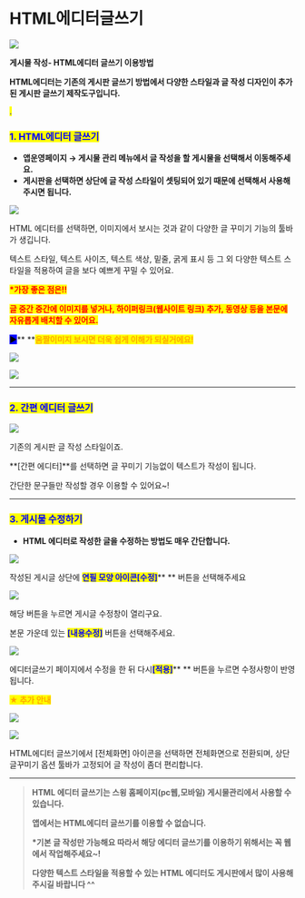 # HTML에디터글쓰기

![](https://wp.swing2app.co.kr/wp-content/uploads/2018/09/HTML-%EA%B8%80%EC%93%B0%EA%B8%B0%EC%A0%9C%EB%AA%A9.png)

**게시물 작성- HTML에디터 글쓰기 이용방법**

**HTML에디터는 기존의 게시판 글쓰기 방법에서 다양한 스타일과 글 작성 디자인이 추가된 게시판 글쓰기 제작도구입니다.**

<mark style="color:blue;">.</mark>

### <mark style="color:blue;">**1. HTML에디터 글쓰기**</mark>

* **앱운영페이지 → 게시물 관리 메뉴에서 글 작성을 할 게시물을 선택해서 이동해주세요.**
* **게시판을 선택하면 상단에 글 작성 스타일이 셋팅되어 있기 때문에 선택해서 사용해주시면 됩니다.**&#x20;

![](https://wp.swing2app.co.kr/wp-content/uploads/2018/09/HTML%EC%97%90%EB%94%94%ED%84%B0%EA%B8%80%EC%93%B0%EA%B8%B0\_18.09.png)

HTML 에디터를 선택하면, 이미지에서 보시는 것과 같이 다양한 글 꾸미기 기능의 툴바가 생깁니다.

텍스트 스타일, 텍스트 사이즈, 텍스트 색상, 밑줄, 굵게 표시 등 그 외 다양한 텍스트 스타일을 적용하여 글을 보다 예쁘게 꾸밀 수 있어요.

<mark style="color:red;">**\*가장 좋은 점은!!**</mark>

<mark style="color:red;">**글 중간 중간에 이미지를 넣거나, 하이퍼링크(웹사이트 링크) 추가, 동영상 등을 본문에 자유롭게 배치할 수 있어요.**</mark>

<mark style="background-color:blue;">**▶**</mark>**  **<mark style="color:orange;">**움짤이미지 보시면 더욱 쉽게 이해가 되실거에요!**</mark>

![](https://wp.swing2app.co.kr/wp-content/uploads/2018/09/%EB%85%B9%ED%99%94\_2019\_03\_28\_17\_36\_28\_624.gif)

![](https://wp.swing2app.co.kr/wp-content/uploads/2018/09/%EB%85%B9%ED%99%94\_2019\_03\_28\_17\_37\_41\_33.gif)

***

### <mark style="color:blue;">**2. 간편 에디터 글쓰기**</mark>

![](https://wp.swing2app.co.kr/wp-content/uploads/2018/09/%EA%B0%84%ED%8E%B8%EC%97%90%EB%94%94%ED%84%B0%EA%B8%80%EC%93%B0%EA%B8%B0\_18.09.png)

기존의 게시판 글 작성 스타일이죠.

**\[간편 에디터]**를 선택하면 글 꾸미기 기능없이 텍스트가 작성이 됩니다.

간단한 문구들만 작성할 경우 이용할 수 있어요\~!

***

### <mark style="color:blue;">**3. 게시물 수정하기**</mark>

* **HTML 에디터로 작성한 글을 수정하는 방법도 매우 간단합니다.**&#x20;

![](https://wp.swing2app.co.kr/wp-content/uploads/2018/09/HTML%EC%97%90%EB%94%94%ED%84%B0%EA%B8%80%EC%93%B0%EA%B8%B0\_218.09.png)

작성된 게시글 상단에 <mark style="color:blue;">**연필 모양 아이콘\[수정]**</mark>** ** 버튼을 선택해주세요

![](https://wp.swing2app.co.kr/wp-content/uploads/2018/09/HTML%EC%97%90%EB%94%94%ED%84%B0%EA%B8%80%EC%93%B03\_18.09.png)

해당 버튼을 누르면 게시글 수정창이 열리구요.

본문 가운데 있는 <mark style="color:blue;">**\[내용수정]**</mark> 버튼을 선택해주세요.

![](https://wp.swing2app.co.kr/wp-content/uploads/2018/09/HTML%EC%97%90%EB%94%94%ED%84%B0%EA%B8%80%EC%93%B0%EA%B8%B04\_18.09.png)

에디터글쓰기 페이지에서 수정을 한 뒤 다시<mark style="color:blue;">**\[적용]**</mark>** ** 버튼을 누르면 수정사항이 반영됩니다.

<mark style="color:orange;">**★ 추가 안내**</mark>

![](https://wp.swing2app.co.kr/wp-content/uploads/2018/09/HTML%EC%97%90%EB%94%94%ED%84%B0%EA%B8%80%EC%93%B0%EA%B8%B05\_18.09.png)

![](https://wp.swing2app.co.kr/wp-content/uploads/2018/09/HTML%EC%97%90%EB%94%94%ED%84%B0%EA%B8%80%EC%93%B0%EA%B8%B06\_18.09.png)

HTML에디터 글쓰기에서 \[전체화면] 아이콘을 선택하면 전체화면으로 전환되며, 상단 글꾸미기 옵션 툴바가 고정되어 글 작성이 좀더 편리합니다.

***

> **HTML 에디터 글쓰기는 스윙 홈페이지(pc웹,모바일) 게시물관리에서 사용할 수 있습니다.**
>
> **앱에서는 HTML에디터 글쓰기를 이용할 수 없습니다.**
>
> **\*기본 글 작성만 가능해요 따라서 해당 에디터 글쓰기를 이용하기 위해서는 꼭 웹에서 작업해주세요\~!**
>
> **다양한 텍스트 스타일을 적용할 수 있는  HTML 에디터도 게시판에서 많이 사용해주시길 바랍니다 ^^**
